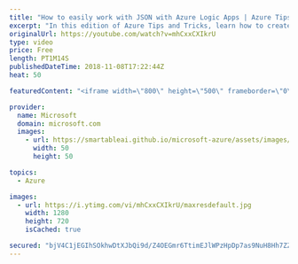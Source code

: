 ```yaml
---
title: "How to easily work with JSON with Azure Logic Apps | Azure Tips and Tricks"
excerpt: "In this edition of Azure Tips and Tricks, learn how to create a JSON Schema that can be used in Azure Logic Apps. You will also learn a few tools that will help you generate sample JSON data to validate your JSON payloads.     For more tips and tricks, visit: http://azuredev.tips/    Get started with"
originalUrl: https://youtube.com/watch?v=mhCxxCXIkrU
type: video
price: Free
length: PT1M14S
publishedDateTime: 2018-11-08T17:22:44Z
heat: 50

featuredContent: "<iframe width=\"800\" height=\"500\" frameborder=\"0\" src=\"https://www.youtube.com/embed/mhCxxCXIkrU\" allow=\"accelerometer; autoplay; encrypted-media; gyroscope; picture-in-picture\" allowfullscreen></iframe>"

provider:
  name: Microsoft
  domain: microsoft.com
  images:
    - url: https://smartableai.github.io/microsoft-azure/assets/images/organizations/microsoft.com-50x50.jpg
      width: 50
      height: 50

topics:
  - Azure

images:
  - url: https://i.ytimg.com/vi/mhCxxCXIkrU/maxresdefault.jpg
    width: 1280
    height: 720
    isCached: true

secured: "bjV4C1jEGIhSOkhwDtXJbQi9d/Z4OEGmr6TtimEJlWPzHpDp7as9NuH8Hh7ZZD6CP6wc33I8TTkmyH5Z1HYsWcLL7fBDV6oSd4CXPVbueIOV+oi/TKNan1lw++sD/ux9VPnwdTcD/vKyUT8pts0txb8sxYk49qWYN8kjKjxwKcmo35G8wOeDyxspjCXKTqLknzfafjr8d/DegBOJ7fELNyk3MhDKWNoejmgYr+F57knBqhKbB/rMUqu+F73TVu1+LjzfqlyY0mD0I6w4wj9vcntXXVwn9+NUKq06OlYkGuWUBCJcWkfGWwICpRIZ7zvYsUdGK84Maw9zgFXxMKuSas2hMXEBZiV0emm4zz5+oafXmdSqS3mHEXfdX6cedq565S7lOGgCHubsxz3xrozfBX6LQ//4DD7/vuMVKIHqsk8=;xrAuVOfv6bxy4smHK+vxDg=="
---
```


